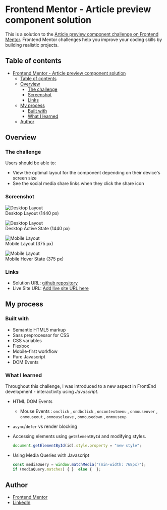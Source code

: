 # Frontend Mentor - Article preview component solution

This is a solution to the [Article preview component challenge on Frontend Mentor](https://www.frontendmentor.io/challenges/article-preview-component-dYBN_pYFT). Frontend Mentor challenges help you improve your coding skills by building realistic projects. 

## Table of contents

- [Frontend Mentor - Article preview component solution](#frontend-mentor---article-preview-component-solution)
  - [Table of contents](#table-of-contents)
  - [Overview](#overview)
    - [The challenge](#the-challenge)
    - [Screenshot](#screenshot)
    - [Links](#links)
  - [My process](#my-process)
    - [Built with](#built-with)
    - [What I learned](#what-i-learned)
  - [Author](#author)

## Overview

### The challenge

Users should be able to:

- View the optimal layout for the component depending on their device's screen size
- See the social media share links when they click the share icon

### Screenshot

![Desktop Layout](/Screenshots/Desktop_Capture.png)  
Desktop Layout (1440 px)  

![Desktop Layout](/Screenshots/Desktop_Active_Capture.png)  
Desktop Active State (1440 px) 

![Mobile Layout](/Screenshots/Mobile_Capture.png)  
Mobile Layout (375 px)  

![Mobile Layout](/Screenshots/Mobile_Active_Capture.png)  
Mobile Hover State (375 px)

### Links

- Solution URL: [github repository](https://github.com/Muhammad-Nabeel-Sh/Article-Preview-Component-using-JS-DOM)
- Live Site URL: [Add live site URL here](https://your-live-site-url.com)

## My process

### Built with

- Semantic HTML5 markup
- Sass preprocessor for CSS
- CSS variables
- Flexbox
- Mobile-first workflow
- Pure Javascript
- DOM Events

### What I learned

Throughout this challenge, I was introduced to a new aspect in FrontEnd development - interactivity using *Javascript*.

- HTML DOM Events 
  - Mouse Events :  `onclick` , `ondbclick` , `oncontextmenu` , `onmouseover` , `onmouseout` , `onmouseleave` , `onmousedown` , `onmouseup`
- `async`/`defer` vs render blocking
- Accessing elements using `getElementById` and modifying styles.
  
  ```javascript
  document.getElementById(id).style.property = "new style";
  ```
- Using Media Queries with Javascript
  ```javascript
  const mediaQuery = window.matchMedia("(min-width: 768px)");
  if (mediaQuery.matches) { }  else {  };
  ```

## Author

- [Frontend Mentor](https://www.frontendmentor.io/profile/Muhammad-Nabeel-Sh)
- [LinkedIn](https://www.linkedin.com/in/muhammad-nabil-ibrahim-728b571b8/)